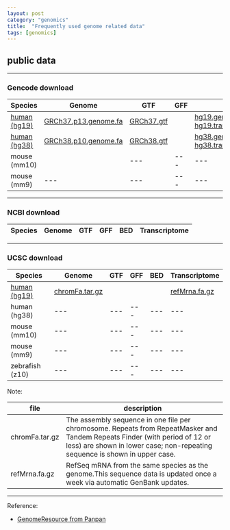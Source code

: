 ```yaml
---
layout: post
category: "genomics"
title:  "Frequently used genome related data"
tags: [genomics]
---
```


## public data

------------------------------------------------------------------------------------------------


### Gencode download

|Species|Genome|GTF|GFF|BED|Transcriptome|
|---|---|---|---|---|---|
|[human (hg19)](https://www.gencodegenes.org/releases/)|[GRCh37.p13.genome.fa](/Share/home/zhangqf/database/GenomeAnnotation/genome/GRCh37.p13.genome.fa)|[GRCh37.gtf](/Share/home/zhangqf/database/GenomeAnnotation/Gencode/GRCh37.gtf)||[hg19.genomeCoor.bed](/Share/home/zhangqf/database/GenomeAnnotation/Gencode/hg19.genomeCoor.bed), [hg19.transCoor.bed](/Share/home/zhangqf/database/GenomeAnnotation/Gencode/hg19.transCoor.bed)|[hg19_transcriptome.fa](/Share/home/zhangqf/database/GenomeAnnotation/Gencode/hg19_transcriptome.fa)|
|[human (hg38)](https://www.gencodegenes.org/releases/)|[GRCh38.p10.genome.fa](/Share/home/zhangqf/database/GenomeAnnotation/genome/GRCh38.p10.genome.fa)|[GRCh38.gtf](/Share/home/zhangqf/database/GenomeAnnotation/Gencode/GRCh38.gtf)||[hg38.genomeCoor.bed](/Share/home/zhangqf/database/GenomeAnnotation/Gencode/hg38.genomeCoor.bed), [hg38.transCoor.bed](/Share/home/zhangqf/database/GenomeAnnotation/Gencode/hg38.transCoor.bed)|[hg38_transcriptome.fa](/Share/home/zhangqf/database/GenomeAnnotation/Gencode/hg38_transcriptome.fa)|
|mouse (mm10)|[]()|---|---|---|---|
|mouse (mm9)|---|---|---|---|---|

------------------------------------------------------------------------------------------------


### NCBI download

|Species|Genome|GTF|GFF|BED|Transcriptome|
|---|---|---|---|---|---|


------------------------------------------------------------------------------------------------


### UCSC download

|Species|Genome|GTF|GFF|BED|Transcriptome|
|---|---|---|---|---|---|
|[human (hg19)](http://hgdownload.soe.ucsc.edu/goldenPath/hg19/bigZips/)|[chromFa.tar.gz](http://hgdownload.soe.ucsc.edu/goldenPath/hg19/bigZips/chromFa.tar.gz)||||[refMrna.fa.gz](http://hgdownload.soe.ucsc.edu/goldenPath/hg19/bigZips/refMrna.fa.gz)|
|human (hg38)|---|---|---|---|---|
|mouse (mm10)|---|---|---|---|---|
|mouse (mm9)|---|---|---|---|---|
|zebrafish (z10)|---|---|---|---|---|

Note:

|file|description|
|---|---|
|chromFa.tar.gz|The assembly sequence in one file per chromosome. Repeats from RepeatMasker and Tandem Repeats Finder (with period of 12 or less) are shown in lower case; non-repeating sequence is shown in upper case.|
|refMrna.fa.gz|RefSeq mRNA from the same species as the genome.This sequence data is updated once a week via automatic GenBank updates.|


------------------------------------------------------------------------------------------------

Reference:

* [GenomeResource from Panpan](http://olddriver.website/GenomeResource/)
